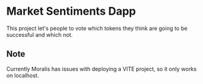 # Market Sentiments Dapp

This project let's people to vote which tokens they think are going to be successful and which not.

## Note

Currently Moralis has issues with deploying a VITE project, so it only works on localhost.
